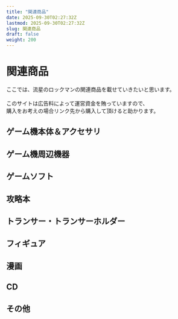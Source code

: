 ```yaml
---
title: "関連商品"
date: 2025-09-30T02:27:32Z
lastmod: 2025-09-30T02:27:32Z
slug: 関連商品
draft: false
weight: 200
---
```


# 関連商品

ここでは、流星のロックマンの関連商品を載せていきたいと思います。<br />
<br />
このサイトは広告料によって運営資金を賄っていますので、<br />
購入をお考えの場合リンク先から購入して頂けると助かります。<br />

## ゲーム機本体＆アクセサリ

## ゲーム機周辺機器

## ゲームソフト

## 攻略本

## トランサー・トランサーホルダー

## フィギュア

## 漫画

## CD

## その他